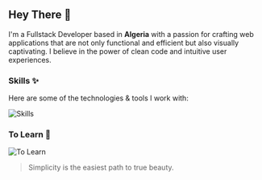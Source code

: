 ## Hey There 👋
I'm a Fullstack Developer based in **Algeria** with a passion for crafting web applications that are not only functional and efficient but also visually captivating. I believe in the power of clean code and intuitive user experiences.

### Skills ✨
Here are some of the technologies & tools I work with:

![Skills](https://skills.syvixor.com/api/icons?i=ts,nodejs,express,mongodb,postgresql,supabase,drizzle,storyblok,vuejs,nuxt,zod,motion,tailwindcss,unocss,github,git,npm,pnpm,docker,vscode,figma,photoshop,premierepro,chatgpt&perline=8)

### To Learn 📖
![To Learn](https://skills.syvixor.com/api/icons?i=nginx,ngrok,pinia,jest&perline=8)

> Simplicity is the easiest path to true beauty.
